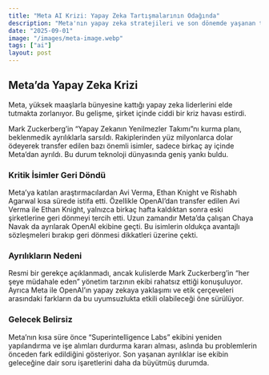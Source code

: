 ```yaml
---
title: "Meta AI Krizi: Yapay Zeka Tartışmalarının Odağında"
description: "Meta'nın yapay zeka stratejileri ve son dönemde yaşanan tartışmalar teknoloji dünyasını hareketlendiriyor. AI güvenliği ve etik konuları mercek altında."
date: "2025-09-01"
image: "/images/meta-image.webp"
tags: ["ai"]
layout: post
---
```


## Meta’da Yapay Zeka Krizi

Meta, yüksek maaşlarla bünyesine kattığı yapay zeka liderlerini elde tutmakta zorlanıyor. Bu gelişme, şirket içinde ciddi bir kriz havası estirdi.

Mark Zuckerberg’in “Yapay Zekanın Yenilmezler Takımı”nı kurma planı, beklenmedik ayrılıklarla sarsıldı. Rakiplerinden yüz milyonlarca dolar ödeyerek transfer edilen bazı önemli isimler, sadece birkaç ay içinde Meta’dan ayrıldı. Bu durum teknoloji dünyasında geniş yankı buldu.

### Kritik İsimler Geri Döndü

Meta’ya katılan araştırmacılardan Avi Verma, Ethan Knight ve Rishabh Agarwal kısa sürede istifa etti. Özellikle OpenAI’dan transfer edilen Avi Verma ile Ethan Knight, yalnızca birkaç hafta kaldıktan sonra eski şirketlerine geri dönmeyi tercih etti. Uzun zamandır Meta’da çalışan Chaya Navak da ayrılarak OpenAI ekibine geçti. Bu isimlerin oldukça avantajlı sözleşmeleri bırakıp geri dönmesi dikkatleri üzerine çekti.

### Ayrılıkların Nedeni

Resmi bir gerekçe açıklanmadı, ancak kulislerde Mark Zuckerberg’in “her şeye müdahale eden” yönetim tarzının ekibi rahatsız ettiği konuşuluyor. Ayrıca Meta ile OpenAI’ın yapay zekaya yaklaşımı ve etik çerçeveleri arasındaki farkların da bu uyumsuzlukta etkili olabileceği öne sürülüyor.

### Gelecek Belirsiz

Meta’nın kısa süre önce “Superintelligence Labs” ekibini yeniden yapılandırma ve işe alımları durdurma kararı alması, aslında bu problemlerin önceden fark edildiğini gösteriyor. Son yaşanan ayrılıklar ise ekibin geleceğine dair soru işaretlerini daha da büyütmüş durumda.
